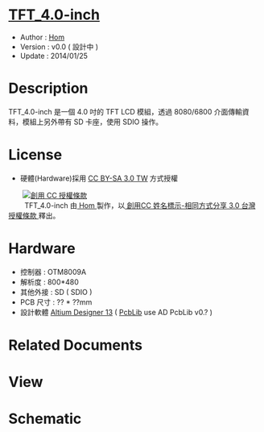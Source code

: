 [TFT_4.0-inch](https://github.com/OpenPCB/TFT_4.0-inch)
========
* Author  : [Hom](https://github.com/Hom19910422)
* Version : v0.0 ( 設計中 )
* Update  : 2014/01/25

Description
========
TFT_4.0-inch 是一個 4.0 吋的 TFT LCD 模組，透過 8080/6800 介面傳輸資料，模組上另外帶有 SD 卡座，使用 SDIO 操作。

License
========
* 硬體(Hardware)採用 [CC BY-SA 3.0 TW](http://creativecommons.org/licenses/by-sa/3.0/tw/deed.zh_TW) 方式授權 
  
　　<a rel="license" href="http://creativecommons.org/licenses/by-sa/3.0/tw/"><img alt="創用 CC 授權條款" style="border-width:0" src="http://i.creativecommons.org/l/by-sa/3.0/tw/80x15.png" /></a>  
　　<span xmlns:dct="http://purl.org/dc/terms/" property="dct:title"> TFT_4.0-inch </span>由<a xmlns:cc="http://creativecommons.org/ns#" href="https://plus.google.com/u/0/112822505513154783828/posts" property="cc:attributionName" rel="cc:attributionURL"> Hom </a>製作，以<a rel="license" href="http://creativecommons.org/licenses/by-sa/3.0/tw/deed.zh_TW"> 創用CC 姓名標示-相同方式分享 3.0 台灣 授權條款 </a>釋出。  

Hardware
========
* 控制器 : OTM8009A
* 解析度 : 800*480
* 其他外接 : SD ( SDIO )
* PCB 尺寸 : ?? * ??mm
* 設計軟體 [Altium Designer 13](http://www.altium.com/en/products/altium-designer) ( [PcbLib](https://github.com/OpenPCB/AltiumDesigner_PcbLibrary) use AD PcbLib v0.? )

Related Documents
========

View
========

Schematic
========
